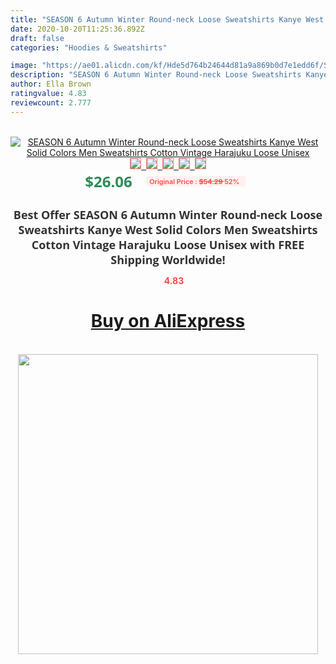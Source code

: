 ```yaml
---
title: "SEASON 6 Autumn Winter Round-neck Loose Sweatshirts Kanye West Solid Colors Men Sweatshirts Cotton Vintage Harajuku Loose Unisex"
date: 2020-10-20T11:25:36.892Z
draft: false
categories: "Hoodies & Sweatshirts"

image: "https://ae01.alicdn.com/kf/Hde5d764b24644d81a9a869b0d7e1edd6f/SEASON-6-Autumn-Winter-Round-neck-Loose-Sweatshirts-Kanye-West-Solid-Colors-Men-Sweatshirts-Cotton-Vintage.jpg"
description: "SEASON 6 Autumn Winter Round-neck Loose Sweatshirts Kanye West Solid Colors Men Sweatshirts Cotton Vintage Harajuku Loose Unisex"
author: Ella Brown
ratingvalue: 4.83
reviewcount: 2.777
---
```

<br>
<div style="text-align: center;">
<a href="https://s.click.aliexpress.com/e/_97mixj" target="_blank" rel="nofollow noopener noreferrer"><img alt="SEASON 6 Autumn Winter Round-neck Loose Sweatshirts Kanye West Solid Colors Men Sweatshirts Cotton Vintage Harajuku Loose Unisex" class="magnifier-image" src="https://ae01.alicdn.com/kf/Hde5d764b24644d81a9a869b0d7e1edd6f/SEASON-6-Autumn-Winter-Round-neck-Loose-Sweatshirts-Kanye-West-Solid-Colors-Men-Sweatshirts-Cotton-Vintage.jpg_640x640.jpg">
<br>
<img style="border:1px solid salmon" src="https://ae01.alicdn.com/kf/Hde5d764b24644d81a9a869b0d7e1edd6f/SEASON-6-Autumn-Winter-Round-neck-Loose-Sweatshirts-Kanye-West-Solid-Colors-Men-Sweatshirts-Cotton-Vintage.jpg_120x120.jpg">&nbsp;&nbsp;<img style="border:1px solid salmon" src="https://ae01.alicdn.com/kf/H7dddd4d6fee4440a98fa043339118719n/SEASON-6-Autumn-Winter-Round-neck-Loose-Sweatshirts-Kanye-West-Solid-Colors-Men-Sweatshirts-Cotton-Vintage.jpg_120x120.jpg">&nbsp;&nbsp;<img style="border:1px solid salmon" src="https://ae01.alicdn.com/kf/H7f5cf88ccf41400ba4b1c0791bd32975G/SEASON-6-Autumn-Winter-Round-neck-Loose-Sweatshirts-Kanye-West-Solid-Colors-Men-Sweatshirts-Cotton-Vintage.jpg_120x120.jpg">&nbsp;&nbsp;<img style="border:1px solid salmon" src="https://ae01.alicdn.com/kf/H1447846ef511431bb6949f22bcf7ad71V/SEASON-6-Autumn-Winter-Round-neck-Loose-Sweatshirts-Kanye-West-Solid-Colors-Men-Sweatshirts-Cotton-Vintage.jpg_120x120.jpg">&nbsp;&nbsp;<img style="border:1px solid salmon" src="https://ae01.alicdn.com/kf/H7e5bc4cce27546a8ac22d70b399a1a5cr/SEASON-6-Autumn-Winter-Round-neck-Loose-Sweatshirts-Kanye-West-Solid-Colors-Men-Sweatshirts-Cotton-Vintage.jpg_120x120.jpg"></a></div><br0>
<div style="text-align: center;"><span style="background-color: white; border: 0px; box-sizing: border-box; color: seagreen; display: inline-block; font-family: &quot;open sans&quot; , &quot;arial&quot; , &quot;helvetica&quot; , sans-serif , &quot;heiti&quot;; font-size: 24px; font-stretch: inherit; font-weight: 700; line-height: inherit; margin: 0px 10px 0px 0px; padding: 0px; vertical-align: middle;">$26.06 </span>
<span style="background: rgb(255 , 241 , 241); border-radius: 3px; border: 0px; box-sizing: border-box; color: #ff4747; display: inline-block; font-family: inherit; font-size: 12px; font-stretch: inherit; font-style: inherit; font-variant: inherit; font-weight: 600; line-height: inherit; margin: 0px; padding: 2px 5px; transform: scale(0.9); vertical-align: middle;">Original Price : <b style="text-decoration: line-through;">$54.29 </b> 52%&nbsp;&nbsp;</span></div>
<h1 style="color: #333333; display: inline-block; font-family: &quot;open sans&quot; , &quot;arial&quot; , &quot;helvetica&quot; , sans-serif , &quot;heiti&quot;; font-size: 18px; font-stretch: inherit; font-weight: 700; text-align: center;">Best Offer SEASON 6 Autumn Winter Round-neck Loose Sweatshirts Kanye West Solid Colors Men Sweatshirts Cotton Vintage Harajuku Loose Unisex with FREE Shipping Worldwide!</h1>
<div style="color: #ff4747; text-align: center;">
<img src="https://4.bp.blogspot.com/-M0ZcTcb-5uY/XleCXlxnR4I/AAAAAAAAAEc/OrjgMkXV1oMQFaCRZj5HQwOCBcu3w1FegCPcBGAYYCw/s1600/star.png" style="height: 15px;">&nbsp;<b>4.83</b></div>
<div class="button_cont" align="center"><a class="buynow_a" href="https://s.click.aliexpress.com/e/_97mixj" target="_blank" rel="nofollow noopener noreferrer"><H1>Buy on AliExpress</H1></a></div><br>
<div class="separator" style="clear: both; text-align: center;">
<img src="https://lh3.googleusercontent.com/-pTy5HemUv9M/XlePHvY0dAI/AAAAAAAAAE4/0nX5iRUoIWY8eMW9Dpxeirr157OZliDIgCLcBGAsYHQ/s1600/badge.gif" width="480">
</div>
